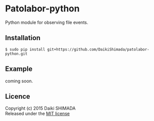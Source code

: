 # Patolabor-python
Python module for observing file events.

## Installation
```
$ sudo pip install git+https://github.com/DaikiShimada/patolabor-python.git
```

## Example
coming soon.

## Licence
Copyright (c) 2015 Daiki SHIMADA  
Released under the [MIT license](http://opensource.org/licenses/mit-license.php)

